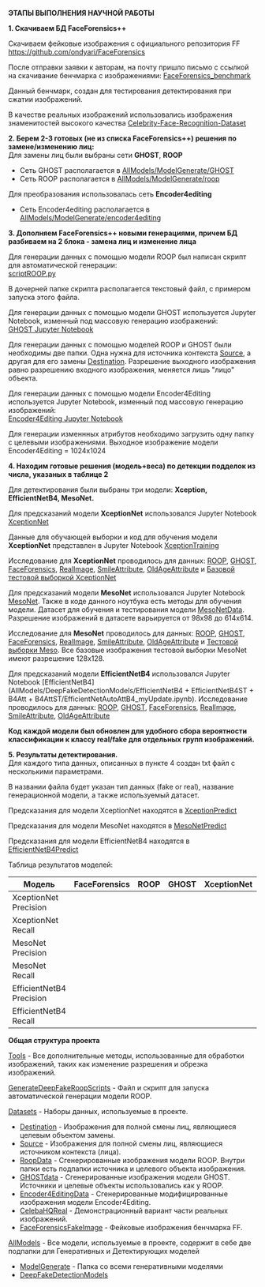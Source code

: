 **ЭТАПЫ ВЫПОЛНЕНИЯ НАУЧНОЙ РАБОТЫ**  

**1. Скачиваем БД FaceForensics++**  
  
Скачиваем фейковые изображения с официального репозитория FF 
https://github.com/ondyari/FaceForensics

После отправки заявки к авторам, на почту пришло письмо с ссылкой на скачивание бенчмарка с изображениями:
[FaceForensics_benchmark](http://kaldir.vc.in.tum.de/faceforensics_benchmark_images.zip)

Данный бенчмарк, создан для тестирования детектирования при сжатии изображений.

В качестве реальных изображений использовались изображения знаменитостей высокого качества
[Celebrity-Face-Recognition-Dataset](https://github.com/prateekmehta59/Celebrity-Face-Recognition-Dataset)

**2. Берем 2-3 готовых (не из списка FaceForensics++) решения по замене/изменению лиц:**  
Для замены лиц были выбраны сети **GHOST**, **ROOP**
- Сеть GHOST располагается в [AllModels/ModelGenerate/GHOST](AllModels/ModelGenerate/GHOST)
- Сеть ROOP располагается в [AllModels/ModelGenerate/roop](AllModels/ModelGenerate/roop)

Для преобразования использовалась сеть **Encoder4editing**
- Сеть Encoder4editing располагается в [AllModels/ModelGenerate/encoder4editing](AllModels/ModelGenerate/encoder4editing)
     
**3. Дополняем FaceForensics++ новыми генерациями, причем БД разбиваем на 2 блока - замена лиц и изменение лица**  

Для генерации данных с помощью модели ROOP был написан скрипт для автоматической генерации:  
[scriptROOP.py](GenerateDeepFakeRoopScripts/scriptROOP.py)

В дочерней папке скрипта располагается текстовый файл, с примером запуска этого файла. 
 
Для генерации данных с помощью модели GHOST используется Jupyter Notebook, изменный под массовую генерацию изображений:  
[GHOST Jupyter Notebook](AllModels/ModelGenerate/GHOST/GHOST_upd.ipynb)  

Для генерации данных с помощью моделей ROOP и GHOST были необходимы две папки. Одна нужна для источника контекста [Source](Datasets/source), а другая для его замены [Destination](Datasets/destination). Разрешение выходного изображения равно разрешению входного изображения, меняется лишь "лицо" объекта.

Для генерации данных с помощью модели Encoder4Editing используется Jupyter Notebook, изменный под массовую генерацию изображений:  
[Encoder4Editing Jupyter Notebook](https://github.com/Dryg1214/DeepFakeRepos/blob/main/AllModels/ModelGenerate/encoder4editing/E4emyUpdate.ipynb)  

Для генерации изменнных атрибутов необходимо загрузить одну папку с целевыми изображениями. Выходное изображение модели Encoder4Editing = 1024x1024

**4. Находим готовые решения (модель+веса) по детекции подделок из числа, указаных в таблице 2**  

Для детектирования были выбраны три модели: **Xception, EfficientNetB4, MesoNet.**  

Для предсказаний модели **XceptionNet** использовался Jupyter Notebook [XceptionNet](AllModels/DeepFakeDetectionModels/XceptionNet/XceptionNet.ipynb)  

Данные для обучающей выборки и код для обучения модели **XceptionNet** представлен в Jupyter Notebook [XceptionTraining](AllModels/DeepFakeDetectionModels/XceptionNet/Team_Dark_HAIYA_XceptionNet_Deepfake_Detector_Training.ipynb) 

Исследование для **XceptionNet** проводилось для данных: [ROOP](Datasets/RoopData/fake), [GHOST](Datasets/GHOSTdata/fake), [FaceForensics](Datasets/FaceForensics/fake), [RealImage](Datasets/CelebaHQReal/Data/real), [SmileAttribute](Datasets/Encoder4EditingData/Smile/fake), [OldAgeAttribute](Datasets/Encoder4EditingData/OldAge/fake) и [Базовой тестовой выборкой XceptionNet](AllModels/DeepFakeDetectionModels/XceptionNet/testing_images)  


Для предсказаний модели **MesoNet** использовался Jupyter Notebook [MesoNet](AllModels/DeepFakeDetectionModels/MesoNet-DeepFakeDetection/notebook/Meso_4.ipynb). 
Также в коде данного ноутбука есть методы для обучения модели. Датасет для обучения и тестирования модели [MesoNetData](AllModels/DeepFakeDetectionModels/MesoNet-DeepFakeDetection/data). Разрешение изображений в датасете варьируется от 98х98 до 614х614.

Исследование для **MesoNet** проводилось для данных: [ROOP](Datasets/RoopData/fake), [GHOST](Datasets/GHOSTdata/fake), [FaceForensics](Datasets/FaceForensics/fake), [RealImage](Datasets/CelebaHQReal/Data/real), [SmileAttribute](Datasets/Encoder4EditingData/Smile/fake), [OldAgeAttribute](Datasets/Encoder4EditingData/OldAge/fake) и [Тестовой выборки Meso](AllModels/DeepFakeDetectionModels/MesoNet-DeepFakeDetection/data/train). Все базовые изображения тестовой выборки MesoNet имеют разрешение 128х128.  

Для предсказаний модели **EfficientNetB4** использовался Jupyter Notebook [EfficientNetB4](AllModels/DeepFakeDetectionModels/EfficientNetB4 + EfficientNetB4ST + B4Att + B4AttST/EfficientNetAutoAttB4_myUpdate.ipynb). Исследование проводилось для данных: [ROOP](Datasets/RoopData/fake), [GHOST](Datasets/GHOSTdata/fake), [FaceForensics](Datasets/FaceForensics/fake), [RealImage](Datasets/CelebaHQReal/Data/real), [SmileAttribute](Datasets/Encoder4EditingData/Smile/fake), [OldAgeAttribute](Datasets/Encoder4EditingData/OldAge/fake)

**Код каждой модели был обновлен для удобного сбора вероятности классификации к классу real/fake для отдельных групп изображений.**


**5. Результаты детектирования.**  
Для каждого типа данных, описанных в пункте 4 создан txt файл с несколькими параметрами.  

В названии файла будет указан тип данных (fake or real), название генерационной модели, а также используемый датасет.  

Предсказания для модели XceptionNet находятся в [XceptionPredict](AllModels/DeepFakeDetectionModels/XceptionNet) 
 
Предсказания для модели MesoNet находятся в [MesoNetPredict](AllModels/DeepFakeDetectionModels/MesoNet-DeepFakeDetection/notebook)  

Предсказания для модели EfficientNetB4 находятся в [EfficientNetB4Predict](https://github.com/Dryg1214/DeepFakeRepos/tree/main/AllModels/DeepFakeDetectionModels/EfficientNetB4%20%2B%20EfficientNetB4ST%20%2B%20B4Att%20%2B%20B4AttST)

Таблица результатов моделей:

| Модель                | FaceForensics | ROOP | GHOST | XceptionNet | MesoNet | EfficientNetB4 | RealImage | SmileAttribute | OldAgeAttribute | BaseReal | BaseFake |
|-----------------------|---------------|------|-------|-------------|---------|-----------------|-----------|-----------------|------------------|----------|----------|
| XceptionNet Precision  |               |      |       |             |         |                 |           |                 |                  |          |          |
| XceptionNet Recall     |               |      |       |             |         |                 |           |                 |                  |          |          |
| MesoNet Precision      |               |      |       |             |         |                 |           |                 |                  |   0.96   |   0.96   |
| MesoNet Recall         |               |      |       |             |         |                 |           |                 |                  |   0.97   |   0.94   |
| EfficientNetB4 Precision|               |      |       |             |         |                 |           |                 |                  |          |   -      |
| EfficientNetB4 Recall   |               |      |       |             |         |                 |           |                 |                  |          |   -      |

**Общая структура проекта**  

[Tools](Tools) - Все дополнительные методы, использованные для обработки изображений, таких как изменение разрешения и обрезка изображений.

[GenerateDeepFakeRoopScripts](GenerateDeepFakeRoopScripts) - Файл и скрипт для запуска автоматической генерации модели ROOP.

[Datasets](Datasets) - Наборы данных, используемые в проекте. 
- [Destination](Datasets/destination) - Изображения для полной смены лиц, являющиеся целевым объектом замены.
- [Source](Datasets/source) - Изображения для полной смены лиц, являющиеся источником контекста (лица).
- [RoopData](Datasets/RoopData) - Сгенерированные изображения модели ROOP. Внутри папки есть подпапки источника и целевого объекта изображения.
- [GHOSTdata](Datasets/GHOSTdata) - Сгенерированные изображения модели GHOST. Источники и целевые объекты использовались как у ROOP.
- [Encoder4EditingData](Datasets/Encoder4EditingData) - Сгенерированные модифицированные изображения модели Encoder4Editing.
- [CelebaHQReal](Datasets/CelebaHQReal) - Демонстрационный вариант части реальных изображений.
- [FaceForensicsFakeImage](Datasets/FaceForensics/fake) - Фейковые изображения бенчмарка FF.

[AllModels](AllModels) - Все модели, используемые в проекте, содержит в себе две подпапки для Генеративных и Детектирующих моделей
- [ModelGenerate](AllModels/ModelGenerate) - Папка со всеми генеративными моделями
- [DeepFakeDetectionModels](AllModels/DeepFakeDetectionModels)


